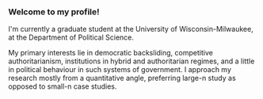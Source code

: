### Welcome to my profile!

I'm currently a graduate student at the University of Wisconsin-Milwaukee, at the Department of Political Science.

My primary interests lie in democratic backsliding, competitive authoritarianism, institutions in hybrid and authoritarian regimes, and a little in political behaviour in such systems of government. I approach my research mostly from a quantitative angle, preferring large-n study as opposed to small-n case studies.

<!--
**Kaan-Aksoy/Kaan-Aksoy** is a ✨ _special_ ✨ repository because its `README.md` (this file) appears on your GitHub profile.

Here are some ideas to get you started:

- 🔭 I’m currently working on ...
- 🌱 I’m currently learning ...
- 👯 I’m looking to collaborate on ...
- 🤔 I’m looking for help with ...
- 💬 Ask me about ...
- 📫 How to reach me: ...
- 😄 Pronouns: ...
- ⚡ Fun fact: ...
-->
